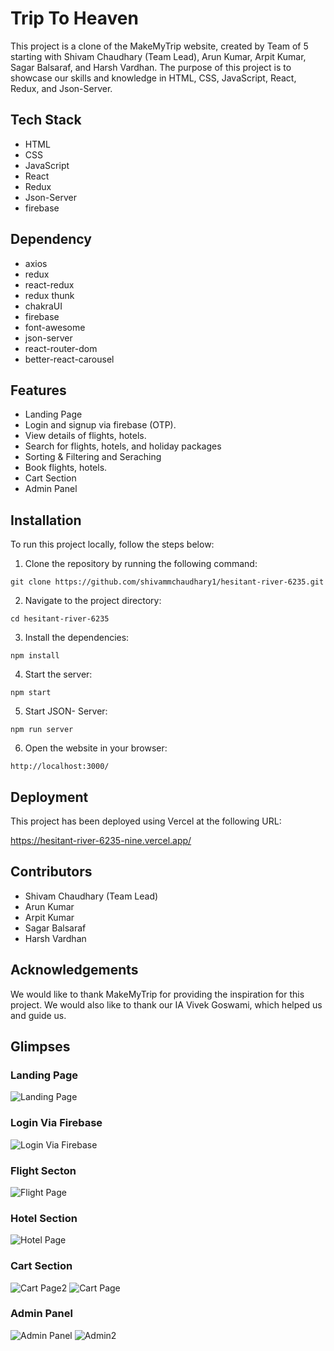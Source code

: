 # Trip To Heaven

This project is a clone of the MakeMyTrip website, created by Team of 5 starting with Shivam Chaudhary (Team Lead), Arun Kumar, Arpit Kumar, Sagar Balsaraf, and Harsh Vardhan. The purpose of this project is to showcase our skills and knowledge in HTML, CSS, JavaScript, React, Redux, and Json-Server.

## Tech Stack

- HTML
- CSS
- JavaScript
- React
- Redux
- Json-Server
- firebase

## Dependency

- axios
- redux
- react-redux
- redux thunk
- chakraUI
- firebase
- font-awesome
- json-server
- react-router-dom
- better-react-carousel

## Features

- Landing Page
- Login and signup via firebase (OTP).
- View details of flights, hotels.
- Search for flights, hotels, and holiday packages
- Sorting & Filtering and Seraching
- Book flights, hotels.
- Cart Section
- Admin Panel

## Installation

To run this project locally, follow the steps below:

1. Clone the repository by running the following command:

`git clone https://github.com/shivammchaudhary1/hesitant-river-6235.git`

2. Navigate to the project directory:

`cd hesitant-river-6235`

3. Install the dependencies:

`npm install`

4. Start the server:

`npm start`

5. Start JSON- Server:

`npm run server`

6. Open the website in your browser:

`http://localhost:3000/`

## Deployment

This project has been deployed using Vercel at the following URL:

<a href="https://hesitant-river-6235-nine.vercel.app/">https://hesitant-river-6235-nine.vercel.app/</a>

## Contributors

- Shivam Chaudhary (Team Lead)
- Arun Kumar
- Arpit Kumar
- Sagar Balsaraf
- Harsh Vardhan

## Acknowledgements

We would like to thank MakeMyTrip for providing the inspiration for this project. We would also like to thank our IA Vivek Goswami, which helped us and guide us.

## Glimpses

### Landing Page

![Landing Page](https://user-images.githubusercontent.com/95885406/221484006-d55264fe-6525-47a5-a834-4dd5c8c5531a.png)

### Login Via Firebase

![Login Via Firebase](https://user-images.githubusercontent.com/95885406/221484174-dee52c1f-903a-4b26-8ce9-61d1b395a69e.png)

### Flight Secton

![Flight Page](https://user-images.githubusercontent.com/95885406/221484249-58f368c9-65bf-453f-baf6-e6e0581fbdcc.png)

### Hotel Section

![Hotel Page](https://user-images.githubusercontent.com/95885406/221484311-96e482e6-170f-422b-9b1b-884b644e310e.png)

### Cart Section

![Cart Page2](https://user-images.githubusercontent.com/95885406/221484381-f247049b-e633-4422-934e-47ef9eaacfc2.png)
![Cart Page](https://user-images.githubusercontent.com/95885406/221484419-532d3820-c38a-44c0-9c93-0313bcbc5742.png)

### Admin Panel

![Admin Panel](https://user-images.githubusercontent.com/95885406/221484502-e98a0fa4-6238-4a90-9db3-d7b26a6ff605.png)
![Admin2](https://user-images.githubusercontent.com/95885406/221484547-f5da9795-e0c9-4eec-8623-d0ecdaffea5a.png)

